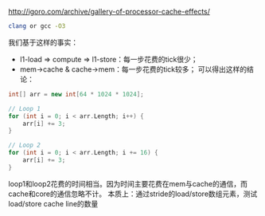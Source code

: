 http://igoro.com/archive/gallery-of-processor-cache-effects/

```bash
clang or gcc -O3
```

我们基于这样的事实：
- l1-load => compute => l1-store：每一步花费的tick很少；
- mem->cache & cache->mem：每一步花费的tick较多；
可以得出这样的结论：
```C++
int[] arr = new int[64 * 1024 * 1024];

// Loop 1
for (int i = 0; i < arr.Length; i++) {
    arr[i] += 3;
}

// Loop 2
for (int i = 0; i < arr.Length; i += 16) {
    arr[i] += 3;
}
```
loop1和loop2花费的时间相当。因为时间主要花费在mem与cache的通信，而cache和core的通信忽略不计。
本质上：通过stride的load/store数组元素，测试load/store cache line的数量